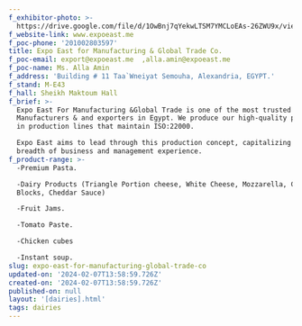 ```yaml
---
f_exhibitor-photo: >-
  https://drive.google.com/file/d/1OwBnj7qYekwLTSM7YMCLoEAs-26ZWU9x/view?usp=drive_link
f_website-link: www.expoeast.me
f_poc-phone: '201002803597'
title: Expo East for Manufacturing & Global Trade Co.
f_poc-email: export@expoeast.me  ,alla.amin@expoeast.me
f_poc-name: Ms. Alla Amin
f_address: 'Building # 11 Taa`Wneiyat Semouha, Alexandria, EGYPT.'
f_stand: M-E43
f_hall: Sheikh Maktoum Hall
f_brief: >-
  Expo East For Manufacturing &Global Trade is one of the most trusted
  Manufacturers & and exporters in Egypt. We produce our high-quality products
  in production lines that maintain ISO:22000. 

  Expo East aims to lead through this production concept, capitalizing on the
  breadth of business and management experience.
f_product-range: >-
  -Premium Pasta.

  -Dairy Products (Triangle Portion cheese, White Cheese, Mozzarella, Cheddar
  Blocks, Cheddar Sauce)

  -Fruit Jams. 

  -Tomato Paste.

  -Chicken cubes 

  -Instant soup.
slug: expo-east-for-manufacturing-global-trade-co
updated-on: '2024-02-07T13:58:59.726Z'
created-on: '2024-02-07T13:58:59.726Z'
published-on: null
layout: '[dairies].html'
tags: dairies
---
```



